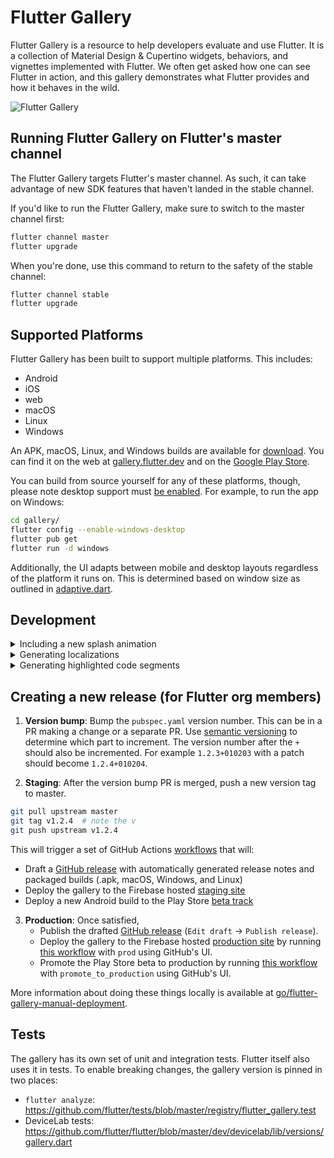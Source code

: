 # Flutter Gallery

Flutter Gallery is a resource to help developers evaluate and use Flutter.
It is a collection of Material Design & Cupertino widgets, behaviors, and vignettes
implemented with Flutter. We often get asked how one can see Flutter in action,
and this gallery demonstrates what Flutter provides and how it behaves in the
wild.

![Flutter Gallery](https://user-images.githubusercontent.com/6655696/73928238-0d7fcc80-48d3-11ea-8a7e-ea7dc5d6e713.png)

## Running Flutter Gallery on Flutter's master channel

The Flutter Gallery targets Flutter's master channel. As such, it can take advantage
of new SDK features that haven't landed in the stable channel.

If you'd like to run the Flutter Gallery, make sure to switch to the master channel
first:

```bash
flutter channel master
flutter upgrade
```

When you're done, use this command to return to the safety of the stable
channel:

```bash
flutter channel stable
flutter upgrade
```

## Supported Platforms

Flutter Gallery has been built to support multiple platforms.
This includes:

- Android
- iOS
- web
- macOS
- Linux
- Windows

An APK, macOS, Linux, and Windows builds are available for [download](https://github.com/flutter/gallery/releases). You can find it on the web at [gallery.flutter.dev](https://gallery.flutter.dev/) and on the [Google Play Store](https://play.google.com/store/apps/details?id=io.flutter.demo.gallery).

You can build from source yourself for any of these platforms, though, please note desktop support must [be enabled](
https://github.com/flutter/flutter/wiki/Desktop-shells#tooling). For
example, to run the app on Windows:

```bash
cd gallery/
flutter config --enable-windows-desktop
flutter pub get
flutter run -d windows
```

Additionally, the UI adapts between mobile and desktop layouts regardless of the
platform it runs on. This is determined based on window size as outlined in
[adaptive.dart](lib/layout/adaptive.dart).


## Development

<details>
  <summary>Including a new splash animation</summary>

1. Convert your animation to a `.gif` file.
   Ideally, use a background color of `0xFF030303` to ensure the animation
   blends into the background of the app.

2. Add your new `.gif` file to the assets directory under
   `assets/splash_effects`. Ensure the name follows the format
   `splash_effect_$num.gif`. The number should be the next number after the
   current largest number in the repository.

3. Update the map `_effectDurations` in
   [splash.dart](lib/pages/splash.dart) to include the number of the
   new `.gif` as well as its estimated duration. The duration is used to
   determine how long to display the splash animation at launch.
</details>

<details>
  <summary>Generating localizations</summary>

If this is the first time building the Flutter Gallery, the localized
code will not be present in the project directory. However, after running
the application for the first time, a synthetic package will be generated
containing the app's localizations through importing
`package:flutter_gen/gen_l10n/`.

See separate [README](lib/l10n/README.md) for more details.
</details>

<details>
  <summary>Generating highlighted code segments</summary>

```bash
flutter pub get
flutter pub run grinder update-code-segments
```
See separate [README](tool/codeviewer_cli/README.md) for
more details.
</details>

## Creating a new release (for Flutter org members)

1. **Version bump**: Bump the `pubspec.yaml` version number. This can be in a PR making a change or a separate PR.
   Use [semantic versioning](https://semver.org/) to determine
   which part to increment. The version number after the `+` should also be incremented. For example `1.2.3+010203`
   with a patch should become `1.2.4+010204`.

2. **Staging**: After the version bump PR is merged, push a new version tag to master.
```bash
git pull upstream master
git tag v1.2.4  # note the v
git push upstream v1.2.4
```
   This will trigger a set of GitHub Actions [workflows](https://github.com/flutter/gallery/actions/) that will:
   * Draft a [GitHub release]((https://github.com/flutter/gallery/releases)) with automatically generated release notes and packaged builds (.apk, macOS, Windows, and Linux)
   * Deploy the gallery to the Firebase hosted [staging site](https://gallery-staging-flutter-dev.web.app/)
   * Deploy a new Android build to the Play Store [beta track](https://play.google.com/apps/testing/io.flutter.demo.gallery)

3. **Production**: Once satisfied,
    * Publish the drafted [GitHub release](https://github.com/flutter/gallery/releases) (`Edit draft` -> `Publish release`).
    * Deploy the gallery to the Firebase hosted [production site](https://gallery.flutter.dev) by running [this workflow](https://github.com/flutter/gallery/actions/workflows/deploy_web.yml) with `prod` using GitHub's UI.
    * Promote the Play Store beta to production by running [this workflow](https://github.com/flutter/gallery/actions/workflows/deploy_play_store.yml) with `promote_to_production` using GitHub's UI.

More information about doing these things locally is available at [go/flutter-gallery-manual-deployment](http://go/flutter-gallery-manual-deployment).

## Tests

The gallery has its own set of unit and integration tests. Flutter itself also uses it in tests. To enable breaking changes, the gallery version is pinned in two places:
* `flutter analyze`: https://github.com/flutter/tests/blob/master/registry/flutter_gallery.test
* DeviceLab tests: https://github.com/flutter/flutter/blob/master/dev/devicelab/lib/versions/gallery.dart
